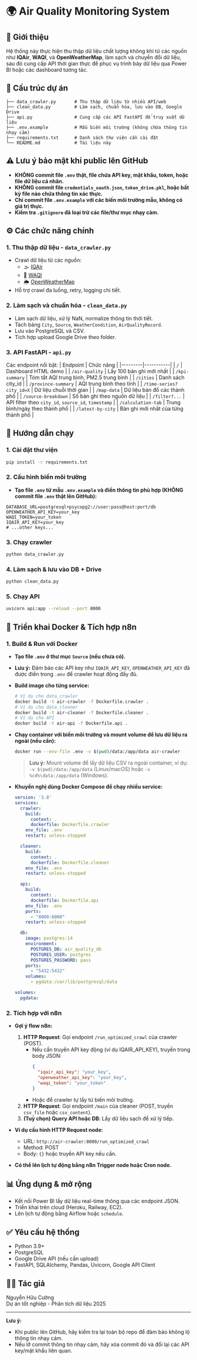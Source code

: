 # 🌍 Air Quality Monitoring System

## 📌 Giới thiệu

Hệ thống này thực hiện thu thập dữ liệu chất lượng không khí từ các nguồn như **IQAir**, **WAQI**, và **OpenWeatherMap**, làm sạch và chuyển đổi dữ liệu, sau đó cung cấp API thời gian thực để phục vụ trình bày dữ liệu qua Power BI hoặc các dashboard tương tác.

## 🧱 Cấu trúc dự án

```
├── data_crawler.py       # Thu thập dữ liệu từ nhiều API/web
├── clean_data.py         # Làm sạch, chuẩn hóa, lưu vào DB, Google Drive
├── api.py                # Cung cấp các API FastAPI để truy xuất dữ liệu
├── .env.example          # Mẫu biến môi trường (không chứa thông tin nhạy cảm)
├── requirements.txt      # Danh sách thư viện cần cài đặt
└── README.md             # Tài liệu này
```

## ⚠️ Lưu ý bảo mật khi public lên GitHub

- **KHÔNG commit file `.env` thật, file chứa API key, mật khẩu, token, hoặc file dữ liệu cá nhân.**
- **KHÔNG commit file `credentials_oauth.json`, `token_drive.pkl`, hoặc bất kỳ file nào chứa thông tin xác thực.**
- **Chỉ commit file `.env.example` với các biến môi trường mẫu, không có giá trị thực.**
- **Kiểm tra `.gitignore` đã loại trừ các file/thư mục nhạy cảm.**

## ⚙️ Các chức năng chính

### 1. **Thu thập dữ liệu - `data_crawler.py`**
- Crawl dữ liệu từ các nguồn:
  - 🌫️ [IQAir](https://www.iqair.com/)
  - 💨 [WAQI](https://waqi.info/)
  - 🌦️ [OpenWeatherMap](https://openweathermap.org/)
- Hỗ trợ crawl đa luồng, retry, logging chi tiết.

### 2. **Làm sạch và chuẩn hóa - `clean_data.py`**
- Làm sạch dữ liệu, xử lý NaN, normalize thông tin thời tiết.
- Tách bảng `City`, `Source`, `WeatherCondition`, `AirQualityRecord`.
- Lưu vào PostgreSQL và CSV.
- Tích hợp upload Google Drive theo folder.

### 3. **API FastAPI - `api.py`**
Các endpoint nổi bật:
| Endpoint | Chức năng |
|---------|-----------|
| `/` | Dashboard HTML demo |
| `/air-quality` | Lấy 100 bản ghi mới nhất |
| `/kpi-summary` | Tóm tắt AQI trung bình, PM2.5 trung bình |
| `/cities` | Danh sách city_id |
| `/province-summary` | AQI trung bình theo tỉnh |
| `/time-series?city_id=X` | Dữ liệu chuỗi thời gian |
| `/map-data` | Dữ liệu bản đồ các thành phố |
| `/source-breakdown` | Số bản ghi theo nguồn dữ liệu |
| `/filter?...` | API filter theo `city_id`, `source_id`, `timestamp` |
| `/calculation-tab` | Trung bình/ngày theo thành phố |
| `/latest-by-city` | Bản ghi mới nhất của từng thành phố |

## 🏁 Hướng dẫn chạy

### 1. Cài đặt thư viện
```bash
pip install -r requirements.txt
```

### 2. Cấu hình biến môi trường

- **Tạo file `.env` từ mẫu `.env.example` và điền thông tin phù hợp (KHÔNG commit file `.env` thật lên GitHub):**
```env
DATABASE_URL=postgresql+psycopg2://user:pass@host:port/db
OPENWEATHER_API_KEY=your_key
WAQI_TOKEN=your_token
IQAIR_API_KEY=your_key
# ...other keys...
```

### 3. Chạy crawler
```bash
python data_crawler.py
```

### 4. Làm sạch & lưu vào DB + Drive
```bash
python clean_data.py
```

### 5. Chạy API
```bash
uvicorn api:app --reload --port 8000
```

## 🐳 Triển khai Docker & Tích hợp n8n

### 1. Build & Run với Docker

- **Tạo file `.env` ở thư mục `Source` (nếu chưa có).**
- **Lưu ý:** Đảm bảo các API key như `IQAIR_API_KEY`, `OPENWEATHER_API_KEY` đã được điền trong `.env` để crawler hoạt động đầy đủ.
- **Build image cho từng service:**
  ```bash
  # Ví dụ cho data_crawler
  docker build -t air-crawler -f Dockerfile.crawler .
  # Ví dụ cho data_cleaner
  docker build -t air-cleaner -f Dockerfile.cleaner .
  # Ví dụ cho API
  docker build -t air-api -f Dockerfile.api .
  ```
- **Chạy container với biến môi trường và mount volume để lưu dữ liệu ra ngoài (nếu cần):**
  ```bash
  docker run --env-file .env -v $(pwd)/data:/app/data air-crawler
  ```
  > **Lưu ý:** Mount volume để lấy dữ liệu CSV ra ngoài container, ví dụ: `-v $(pwd)/data:/app/data` (Linux/macOS) hoặc `-v %cd%\data:/app/data` (Windows).

- **Khuyến nghị dùng Docker Compose để chạy nhiều service:**
  ```yaml
  version: '3.8'
  services:
    crawler:
      build:
        context: .
        dockerfile: Dockerfile.crawler
      env_file: .env
      restart: unless-stopped

    cleaner:
      build:
        context: .
        dockerfile: Dockerfile.cleaner
      env_file: .env
      restart: unless-stopped

    api:
      build:
        context: .
        dockerfile: Dockerfile.api
      env_file: .env
      ports:
        - "8000:8000"
      restart: unless-stopped

    db:
      image: postgres:14
      environment:
        POSTGRES_DB: air_quality_db
        POSTGRES_USER: postgres
        POSTGRES_PASSWORD: pass
      ports:
        - "5432:5432"
      volumes:
        - pgdata:/var/lib/postgresql/data

  volumes:
    pgdata:
  ```

### 2. Tích hợp với n8n

- **Gợi ý flow n8n:**
  1. **HTTP Request**: Gọi endpoint `/run_optimized_crawl` của crawler (POST).
     - Nếu cần truyền API key động (ví dụ IQAIR_API_KEY), truyền trong body JSON:
       ```json
       {
         "iqair_api_key": "your_key",
         "openweather_api_key": "your_key",
         "waqi_token": "your_token"
       }
       ```
     - Hoặc để crawler tự lấy từ biến môi trường.
  2. **HTTP Request**: Gọi endpoint `/main` của cleaner (POST, truyền `csv_file` hoặc `csv_content`).
  3. **(Tuỳ chọn) Query API hoặc DB**: Lấy dữ liệu sạch để xử lý tiếp.
- **Ví dụ cấu hình HTTP Request node:**
  - URL: `http://air-crawler:8000/run_optimized_crawl`
  - Method: POST
  - Body: `{}` hoặc truyền API key nếu cần.

- **Có thể lên lịch tự động bằng n8n Trigger node hoặc Cron node.**

## 📊 Ứng dụng & mở rộng

- Kết nối Power BI lấy dữ liệu real-time thông qua các endpoint JSON.
- Triển khai trên cloud (Heroku, Railway, EC2).
- Lên lịch tự động bằng Airflow hoặc `schedule`.

## ✅ Yêu cầu hệ thống

- Python 3.9+
- PostgreSQL
- Google Drive API (nếu cần upload)
- FastAPI, SQLAlchemy, Pandas, Uvicorn, Google API Client

## 🧑‍💻 Tác giả

Nguyễn Hữu Cường  
Dự án tốt nghiệp - Phân tích dữ liệu 2025

---

**Lưu ý:**  
- Khi public lên GitHub, hãy kiểm tra lại toàn bộ repo để đảm bảo không lộ thông tin nhạy cảm.
- Nếu lỡ commit thông tin nhạy cảm, hãy xóa commit đó và đổi lại các API key/mật khẩu liên quan.
